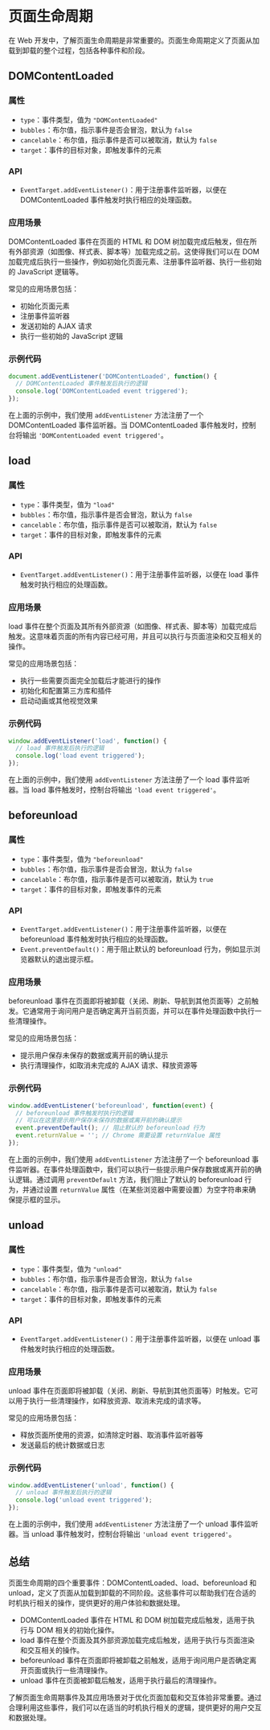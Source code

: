 # 页面生命周期

在 Web 开发中，了解页面生命周期是非常重要的。页面生命周期定义了页面从加载到卸载的整个过程，包括各种事件和阶段。

## DOMContentLoaded

### 属性

- `type`：事件类型，值为 `"DOMContentLoaded"`
- `bubbles`：布尔值，指示事件是否会冒泡，默认为 `false`
- `cancelable`：布尔值，指示事件是否可以被取消，默认为 `false`
- `target`：事件的目标对象，即触发事件的元素

### API

- `EventTarget.addEventListener()`：用于注册事件监听器，以便在 DOMContentLoaded 事件触发时执行相应的处理函数。

### 应用场景

DOMContentLoaded 事件在页面的 HTML 和 DOM 树加载完成后触发，但在所有外部资源（如图像、样式表、脚本等）加载完成之前。这使得我们可以在 DOM 加载完成后执行一些操作，例如初始化页面元素、注册事件监听器、执行一些初始的 JavaScript 逻辑等。

常见的应用场景包括：

- 初始化页面元素
- 注册事件监听器
- 发送初始的 AJAX 请求
- 执行一些初始的 JavaScript 逻辑

### 示例代码

```javascript
document.addEventListener('DOMContentLoaded', function() {
  // DOMContentLoaded 事件触发后执行的逻辑
  console.log('DOMContentLoaded event triggered');
});
```

在上面的示例中，我们使用 `addEventListener` 方法注册了一个 DOMContentLoaded 事件监听器。当 DOMContentLoaded 事件触发时，控制台将输出 `'DOMContentLoaded event triggered'`。

## load

### 属性

- `type`：事件类型，值为 `"load"`
- `bubbles`：布尔值，指示事件是否会冒泡，默认为 `false`
- `cancelable`：布尔值，指示事件是否可以被取消，默认为 `false`
- `target`：事件的目标对象，即触发事件的元素

### API

- `EventTarget.addEventListener()`：用于注册事件监听器，以便在 load 事件触发时执行相应的处理函数。

### 应用场景

load 事件在整个页面及其所有外部资源（如图像、样式表、脚本等）加载完成后触发。这意味着页面的所有内容已经可用，并且可以执行与页面渲染和交互相关的操作。

常见的应用场景包括：

- 执行一些需要页面完全加载后才能进行的操作
- 初始化和配置第三方库和插件
- 启动动画或其他视觉效果

### 示例代码

```javascript
window.addEventListener('load', function() {
  // load 事件触发后执行的逻辑
  console.log('load event triggered');
});
```

在上面的示例中，我们使用 `addEventListener` 方法注册了一个 load 事件监听器。当 load 事件触发时，控制台将输出 `'load event triggered'`。

## beforeunload

### 属性

- `type`：事件类型，值为 `"beforeunload"`
- `bubbles`：布尔值，指示事件是否会冒泡，默认为 `false`
- `cancelable`：布尔值，指示事件是否可以被取消，默认为 `true`
- `target`：事件的目标对象，即触发事件的元素

### API

- `EventTarget.addEventListener()`：用于注册事件监听器，以便在 beforeunload 事件触发时执行相应的处理函数。
- `Event.preventDefault()`：用于阻止默认的 beforeunload 行为，例如显示浏览器默认的退出提示框。

### 应用场景

beforeunload 事件在页面即将被卸载（关闭、刷新、导航到其他页面等）之前触发。它通常用于询问用户是否确定离开当前页面，并可以在事件处理函数中执行一些清理操作。

常见的应用场景包括：

- 提示用户保存未保存的数据或离开前的确认提示
- 执行清理操作，如取消未完成的 AJAX 请求、释放资源等

### 示例代码

```javascript
window.addEventListener('beforeunload', function(event) {
  // beforeunload 事件触发时执行的逻辑
  // 可以在这里提示用户保存未保存的数据或离开前的确认提示
  event.preventDefault(); // 阻止默认的 beforeunload 行为
  event.returnValue = ''; // Chrome 需要设置 returnValue 属性
});
```

在上面的示例中，我们使用 `addEventListener` 方法注册了一个 beforeunload 事件监听器。在事件处理函数中，我们可以执行一些提示用户保存数据或离开前的确认逻辑。通过调用 `preventDefault` 方法，我们阻止了默认的 beforeunload 行为，并通过设置 `returnValue` 属性（在某些浏览器中需要设置）为空字符串来确保提示框的显示。

## unload

### 属性

- `type`：事件类型，值为 `"unload"`
- `bubbles`：布尔值，指示事件是否会冒泡，默认为 `false`
- `cancelable`：布尔值，指示事件是否可以被取消，默认为 `false`
- `target`：事件的目标对象，即触发事件的元素

### API

- `EventTarget.addEventListener()`：用于注册事件监听器，以便在 unload 事件触发时执行相应的处理函数。

### 应用场景

unload 事件在页面即将被卸载（关闭、刷新、导航到其他页面等）时触发。它可以用于执行一些清理操作，如释放资源、取消未完成的请求等。

常见的应用场景包括：

- 释放页面所使用的资源，如清除定时器、取消事件监听器等
- 发送最后的统计数据或日志

### 示例代码

```javascript
window.addEventListener('unload', function() {
  // unload 事件触发后执行的逻辑
  console.log('unload event triggered');
});
```

在上面的示例中，我们使用 `addEventListener` 方法注册了一个 unload 事件监听器。当 unload 事件触发时，控制台将输出 `'unload event triggered'`。

## 总结

页面生命周期的四个重要事件：DOMContentLoaded、load、beforeunload 和 unload，定义了页面从加载到卸载的不同阶段。这些事件可以帮助我们在合适的时机执行相关的操作，提供更好的用户体验和数据处理。

- DOMContentLoaded 事件在 HTML 和 DOM 树加载完成后触发，适用于执行与 DOM 相关的初始化操作。
- load 事件在整个页面及其外部资源加载完成后触发，适用于执行与页面渲染和交互相关的操作。
- beforeunload 事件在页面即将被卸载之前触发，适用于询问用户是否确定离开页面或执行一些清理操作。
- unload 事件在页面被卸载后触发，适用于执行最后的清理操作。

了解页面生命周期事件及其应用场景对于优化页面加载和交互体验非常重要。通过合理利用这些事件，我们可以在适当的时机执行相关的逻辑，提供更好的用户交互和数据处理。
